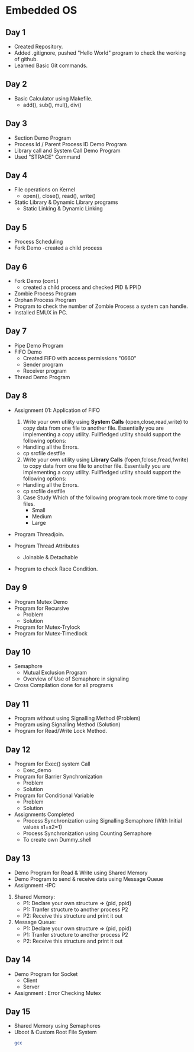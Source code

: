 # Embedded OS

## Day 1
- Created Repository.
- Added .gitignore, pushed "Hello World" program to check the working of github.
- Learned Basic Git commands.

## Day 2
- Basic Calculator using Makefile.
    - add(), sub(), mul(), div()

## Day 3
- Section Demo Program
- Process Id / Parent Process ID Demo Program
- Library call and System Call Demo Program
- Used "STRACE" Command

## Day 4
- File operations on Kernel
    - open(), close(), read(), write()
- Static Library & Dynamic Library programs
    - Static Linking & Dynamic Linking

## Day 5
- Process Scheduling 
- Fork Demo
    -created a child process

## Day 6
- Fork Demo (cont.)
    - created a child process and checked PID & PPID
- Zombie Process Program
- Orphan Process Program
- Program to check the number of Zombie Process a system can handle.
- Installed EMUX in PC.

## Day 7
- Pipe Demo Program
- FIFO Demo
    -   Created FIFO with access permissions "0660" 
    -   Sender program
    -   Receiver program
- Thread Demo Program

## Day 8
- Assignment 01: Application of FIFO
    1. Write your own utility using **System Calls** (open,close,read,write) to copy data from one file to another file. Essentially you are implementing a copy utility.
    Fullfledged utility should support the following options:
    - Handling all the Errors.
    - cp srcfile destfile
    2. Write your own utility using **Library Calls** (fopen,fclose,fread,fwrite) to copy data from one file to another file. Essentially you are implementing a copy utility.
    Fullfledged utility should support the following options:
    - Handling all the Errors.
    - cp srcfile destfile
    3. Case Study
        Which of the following program took more time to copy files.
        - Small
        - Medium
        - Large

- Program Threadjoin.
- Program Thread Attributes
    - Joinable & Detachable
- Program to check Race Condition.

## Day 9
- Program Mutex Demo
- Program for Recursive
    - Problem
    - Solution
- Program for Mutex-Trylock
- Program for Mutex-Timedlock

## Day 10
- Semaphore
    - Mutual Exclusion Program
    - Overview of Use of Semaphore in signaling
- Cross Compilation done for all programs

## Day 11
- Program without using Signalling Method (Problem)
- Program using Signalling Method (Solution)
- Program for Read/Write Lock Method.

## Day 12
- Program for Exec() system Call
    - Exec_demo
- Program for Barrier Synchronization
    - Problem 
    - Solution
- Program for Conditional Variable
    - Problem
    - Solution
- Assignments Completed
    - Process Synchronization using Signalling Semaphore (With Initial values s1=s2=1) 
    - Process Synchronization using Counting Semaphore
    - To create own Dummy_shell

## Day 13
- Demo Program for Read & Write using Shared Memory
- Demo Program to send & receive data using Message Queue
- Assignment -IPC
1.  Shared Memory:
    - P1: Declare your own structure => {pid, ppid}
    - P1: Tranfer structure to another process P2
    - P2: Receive this structure and print it out
2.  Message Queue:
    - P1: Declare your own structure => {pid, ppid}
    - P1: Tranfer structure to another process P2
    - P2: Receive this structure and print it out

## Day 14

- Demo Program for Socket
    - Client
    - Server
- Assignment : Error Checking Mutex

## Day 15

- Shared Memory using Semaphores
- Uboot & Custom Root File System
    ```bash
    gcc
    ```


